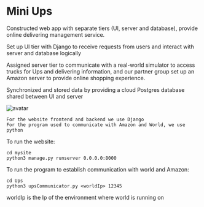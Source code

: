 # Mini Ups

Constructed web app with separate tiers (UI, server and database), provide online delivering management service.

Set up UI tier with Django to receive requests from users and interact with server and database logically 

Assigned server tier to communicate with a real-world simulator to access trucks for Ups and delivering information, and our partner group set up an Amazon server to provide online shopping experience. 

Synchronized and stored data by providing a cloud Postgres database shared between UI and server

![avatar](https://upload.wikimedia.org/wikipedia/commons/1/1b/UPS_Logo_Shield_2017.svg)

```
For the website frontend and backend we use Django
For the program used to communicate with Amazon and World, we use python
```

To run the website:

```
cd mysite
python3 manage.py runserver 0.0.0.0:8000
```

To run the program to establish communication with world and Amazon:

```
cd Ups
python3 upsCommunicator.py <worldIp> 12345
```
worldIp is the Ip of the environment where world is running on
